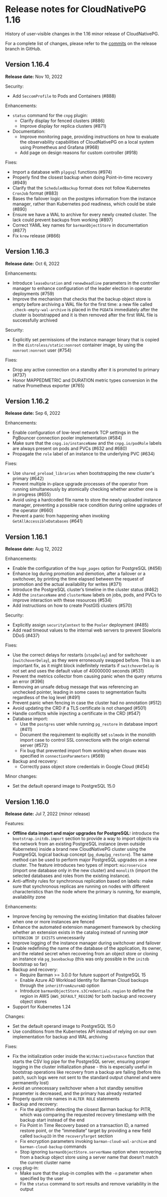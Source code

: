 # Release notes for CloudNativePG 1.16

History of user-visible changes in the 1.16 minor release of CloudNativePG.

For a complete list of changes, please refer to the
[commits](https://github.com/cloudnative-pg/cloudnative-pg/commits/release-1.16)
on the release branch in GitHub.

## Version 1.16.4

**Release date:** Nov 10, 2022

Security:

- Add `SeccomProfile` to Pods and Containers (#888)

Enhancements:

- `status` command for the `cnpg` plugin:
  - Clarify display for fenced clusters (#886)
  - Improve display for replica clusters (#871)
- Documentation:
  - Improve monitoring page, providing instructions on how to evaluate the
    observability capabilities of CloudNativePG on a local system using
    Prometheus and Grafana (#968)
  - Add page on design reasons for custom controller (#918)

Fixes:

- Import a database with `plpgsql` functions (#974)
- Properly find the closest backup when doing Point-in-time recovery (#949)
- Clarify that the `ScheduledBackup` format does not follow Kubernetes `CronJob`
  format (#883)
- Bases the failover logic on the postgres information from the instance
  manager, rather than Kubernetes pod readiness, which could be stale (#890)
- Ensure we have a WAL to archive for every newly created cluster. The lack
  could prevent backups from working (#897)
- Correct YAML key names for `barmanObjectStore` in documentation (#877)
- Fix `krew` release (#866)

##  Version 1.16.3

**Release date:** Oct 6, 2022

Enhancements:

-  Introduce `leaseDuration` and `renewDeadline` parameters in the controller
   manager to enhance configuration of the leader election in operator
   deployments (#759)
-  Improve the mechanism that checks that the backup object store is empty
   before archiving a WAL file for the first time: a new file called
   `.check-empty-wal-archive` is placed in the `PGDATA` immediately after
   the cluster is bootstrapped and it is then removed after the first WAL
   file is successfully archived

Security:

- Explicitly set permissions of the instance manager binary that is copied in
  the `distroless/static:nonroot` container image, by using the
  `nonroot:nonroot` user (#754)

Fixes:

- Drop any active connection on a standby after it is promoted to primary (#737)
- Honor MAPPEDMETRIC and DURATION metric types conversion in the native
  Prometheus exporter (#765)

##  Version 1.16.2

**Release date:** Sep 6, 2022

Enhancements:

- Enable configuration of low-level network TCP settings in the PgBouncer
  connection pooler implementation (#584)
- Make sure that the `cnpg.io/instanceName` and the `cnpg.io/podRole` labels
  are always present on pods and PVCs (#632 and #680)
- Propagate the `role` label of an instance to the underlying PVC (#634)

Fixes:

- Use `shared_preload_libraries` when bootstrapping the new cluster's primary
  (#642)
- Prevent multiple in-place upgrade processes of the operator from running
  simultaneously by atomically checking whether another one is in progress (#655)
- Avoid using a hardcoded file name to store the newly uploaded instance
  manager, preventing a possible race condition during online upgrades of the
  operator (#660)
- Prevent a panic from happening when invoking `GetAllAccessibleDatabases`
  (#641)

##  Version 1.16.1

**Release date:** Aug 12, 2022

Enhancements:

- Enable the configuration of the `huge_pages` option for PostgreSQL (#456)
- Enhance log during promotion and demotion, after a failover or a switchover,
  by printing the time elapsed between the request of promotion and the actual
  availability for writes (#371)
- Introduce the PostgreSQL cluster’s timeline in the cluster status (#462)
- Add the `instanceName` and `clusterName` labels on jobs, pods, and PVCs to
  improve interaction with these resources (#534)
- Add instructions on how to create PostGIS clusters (#570)

Security:

- Explicitly assign `securityContext` to the `Pooler` deployment (#485)
- Add read timeout values to the internal web servers to prevent Slowloris DDoS (#437)

Fixes:

- Use the correct delays for restarts (`stopDelay`) and for switchover
  (`switchoverDelay`), as they were erroneously swapped before. This is an
  important fix, as it might block indefinitely restarts if `switchoverDelay` is
  not set and uses the default value of 40000000 seconds (#531)
- Prevent the metrics collector from causing panic when the query returns an
  error (#396)
- Removing an unsafe debug message that was referencing an unchecked pointer,
  leading in some cases to segmentation faults regardless of the log level (#491)
- Prevent panic when fencing in case the cluster had no annotation (#512)
- Avoid updating the CRD if a TLS certificate is not changed (#501)
- Handle conflicts while injecting a certificate in the CRD (#547)
- Database import:
    - Use the `postgres` user while running `pg_restore` in database import (#411)
    - Document the requirement to explicitly set  `sslmode` in the monolith import
      case to control SSL connections with the origin external server (#572)
    - Fix bug that prevented import from working when `dbname` was specified in
      `connectionParameters` (#569)
- Backup and recovery:
    - Correctly pass object store credentials in Google Cloud (#454)

Minor changes:

- Set the default operand image to PostgreSQL 15.0

##  Version 1.16.0

**Release date:** Jul 7, 2022 (minor release)

Features:

- **Offline data import and major upgrades for PostgreSQL:** introduce the
  `bootstrap.initdb.import` section to provide a way to import objects via the
  network from an existing PostgreSQL instance (even outside Kubernetes) inside a
  brand new CloudNativePG cluster using the PostgreSQL logical backup concept
  (`pg_dump`/`pg_restore`). The same method can be used to perform major
  PostgreSQL upgrades on a new cluster. The feature introduces two types of
  import: `microservice` (import one database only in the new cluster) and
  `monolith` (import the selected databases and roles from the existing
  instance).
- Anti-affinity rules for synchronous replication based on labels: make sure
  that synchronous replicas are running on nodes with different characteristics
  than the node where the primary is running, for example, availability zone

Enhancements:

- Improve fencing by removing the existing limitation that disables failover
  when one or more instances are fenced
- Enhance the automated extension management framework by checking whether an
  extension exists in the catalog instead of  running `DROP EXTENSION IF EXISTS`
  unnecessarily
- Improve logging of the instance manager during switchover and failover
- Enable redefining the name of the database of the application, its owner, and
  the related secret when recovering from an object store or cloning an
  instance via `pg_basebackup` (this was only possible in the `initdb` bootstrap
  so far)
- Backup and recovery:
    - Require Barman >= 3.0.0 for future support of PostgreSQL 15
    - Enable Azure AD Workload Identity for Barman Cloud backups through the
      `inheritFromAzureAD` option
    - Introduce `barmanObjectStore.s3Credentials.region` to define the region
      in AWS (`AWS_DEFAULT_REGION`) for both backup and recovery object stores
- Support for Kubernetes 1.24

Changes:

- Set the default operand image to PostgreSQL 15.0
- Use conditions from the Kubernetes API instead of relying on our own
  implementation for backup and WAL archiving

Fixes:

- Fix the initialization order inside the `WithActiveInstance` function that
  starts the CSV log pipe for the PostgreSQL server, ensuring proper logging in
  the cluster initialization phase - this is especially useful in bootstrap
  operations like recovery from a backup are failing (before this patch, such
  logs were not sent to the standard output channel and were permanently lost)
- Avoid an unnecessary switchover when a hot standby sensitive parameter is
  decreased, and the primary has already restarted
- Properly quote role names in `ALTER ROLE` statements
- Backup and recovery:
    - Fix the algorithm detecting the closest Barman backup for PITR, which was
      comparing the requested recovery timestamp with the backup start instead
      of the end
    - Fix Point in Time Recovery based on a transaction ID, a named restore
      point, or the “immediate” target by providing a new field called
      `backupID` in the `recoveryTarget` section
    - Fix encryption parameters invoking `barman-cloud-wal-archive` and
      `barman-cloud-backup` commands
    - Stop ignoring `barmanObjectStore.serverName` option when recovering from
      a backup object store using a server name that doesn’t match the current
      cluster name
- `cnpg` plug-in:
    - Make sure that the plug-in complies with the `-n` parameter when
      specified by the user
    - Fix the `status` command to sort results and remove variability in the
      output
